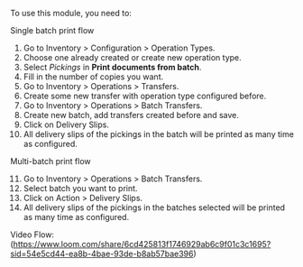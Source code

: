 To use this module, you need to:

Single batch print flow

1. Go to Inventory > Configuration > Operation Types.
2. Choose one already created or create new operation type.
3. Select *Pickings* in **Print documents from batch**.
4. Fill in the number of copies you want.
5. Go to Inventory > Operations > Transfers.
6. Create some new transfer with operation type configured before.
7. Go to Inventory > Operations > Batch Transfers.
8. Create new batch, add transfers created before and save.
9. Click on Delivery Slips.
10. All delivery slips of the pickings in the batch will be printed as many time as configured.

Multi-batch print flow

11. Go to Inventory > Operations > Batch Transfers.
12. Select batch you want to print.
13. Click on Action > Delivery Slips.
14. All delivery slips of the pickings in the batches selected will be printed as many time as configured.

Video Flow: (https://www.loom.com/share/6cd425813f1746929ab6c9f01c3c1695?sid=54e5cd44-ea8b-4bae-93de-b8ab57bae396)
